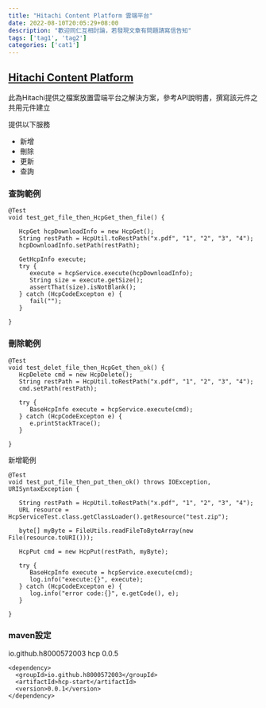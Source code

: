 ```yaml
---
title: "Hitachi Content Platform 雲端平台"
date: 2022-08-10T20:05:29+08:00
description: "歡迎同仁互相討論，若發現文章有問題請寫信告知"
tags: ['tag1', 'tag2']
categories: ['cat1']
---
```

## [Hitachi Content Platform](https://www.hitachivantara.com/en-us/products/data-storage/object-storage/content-platform.html)

此為Hitachi提供之檔案放置雲端平台之解決方案，參考API說明書，撰寫該元件之共用元件建立

提供以下服務

- 新增
- 刪除
- 更新
- 查詢

### 查詢範例

```
@Test
void test_get_file_then_HcpGet_then_file() {

   HcpGet hcpDownloadInfo = new HcpGet();
   String restPath = HcpUtil.toRestPath("x.pdf", "1", "2", "3", "4");
   hcpDownloadInfo.setPath(restPath);

   GetHcpInfo execute;
   try {
      execute = hcpService.execute(hcpDownloadInfo);
      String size = execute.getSize();
      assertThat(size).isNotBlank();
   } catch (HcpCodeExcepton e) {
      fail("");
   }

}
```

### 刪除範例

```
@Test
void test_delet_file_then_HcpGet_then_ok() {
   HcpDelete cmd = new HcpDelete();
   String restPath = HcpUtil.toRestPath("x.pdf", "1", "2", "3", "4");
   cmd.setPath(restPath);

   try {
      BaseHcpInfo execute = hcpService.execute(cmd);
   } catch (HcpCodeExcepton e) {
      e.printStackTrace();
   }

}
```

新增範例

```
@Test
void test_put_file_then_put_then_ok() throws IOException, URISyntaxException {

   String restPath = HcpUtil.toRestPath("x.pdf", "1", "2", "3", "4");
   URL resource = HcpServiceTest.class.getClassLoader().getResource("test.zip");

   byte[] myByte = FileUtils.readFileToByteArray(new File(resource.toURI()));

   HcpPut cmd = new HcpPut(restPath, myByte);

   try {
      BaseHcpInfo execute = hcpService.execute(cmd);
      log.info("execute:{}", execute);
   } catch (HcpCodeExcepton e) {
      log.info("error code:{}", e.getCode(), e);
   }

}
```

### maven設定

<dependency>
  <groupId>io.github.h8000572003</groupId>
  <artifactId>hcp</artifactId>
  <version>0.0.5</version>
</dependency>

```
<dependency>
  <groupId>io.github.h8000572003</groupId>
  <artifactId>hcp-start</artifactId>
  <version>0.0.1</version>
</dependency>
```
